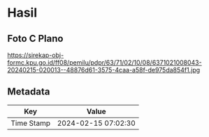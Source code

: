# Hasil

## Foto C Plano

https://sirekap-obj-formc.kpu.go.id/ff08/pemilu/pdpr/63/71/02/10/08/6371021008043-20240215-020013--48876d61-3575-4caa-a58f-de975da854f1.jpg


## Metadata

| Key        | Value               |
| ---------- | ------------------- |
| Time Stamp | 2024-02-15 07:02:30 |



